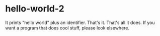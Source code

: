 # hello-world-2
It prints "hello world" plus an identifier. That's it. That's all it does. If
you want a program that does cool stuff, please look elsewhere.
